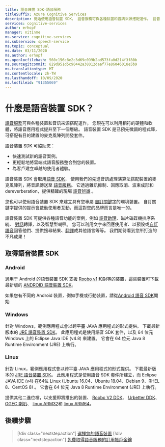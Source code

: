 ```yaml
---
title: 語音裝置 SDK-語音服務
titleSuffix: Azure Cognitive Services
description: 開始使用語音裝置 SDK。 語音服務可與各種裝置和音訊來源搭配運作。 語音裝置 SDK 是已預先微調的程式庫，可搭配有目的建置的麥克風陣列開發套件。
services: cognitive-services
author: erhopf
manager: nitinme
ms.service: cognitive-services
ms.subservice: speech-service
ms.topic: conceptual
ms.date: 03/11/2020
ms.author: erhopf
ms.openlocfilehash: 560c156c8e2c3d69c099b2ad573fa0d214f3f80b
ms.sourcegitcommit: 829d951d5c90442a38012daaf77e86046018e5b9
ms.translationtype: MT
ms.contentlocale: zh-TW
ms.lasthandoff: 10/09/2020
ms.locfileid: "91355069"
---
```

# <a name="what-is-the-speech-devices-sdk"></a>什麼是語音裝置 SDK？

[語音服務](overview.md)可與各種裝置和音訊來源搭配運作。 您現在可以利用相符的硬體和軟體，將語音應用程式提升至下一個層級。 語音裝置 SDK 是已預先微調的程式庫，可搭配有目的建置的麥克風陣列開發套件。

語音裝置 SDK 可協助您：

- 快速測試新的語音案例。
- 更輕鬆地將雲端式語音服務整合到您的裝置。
- 為客戶建立卓越的使用者體驗。

語音裝置 SDK 會取用[語音 SDK](speech-sdk.md)， 使用我們的先進音訊處理演算法搭配裝置的麥克風陣列，將音訊傳送至 [語音服務](overview.md)。 它透過雜訊抑制、回應取消、波束成形和 dereverberation，提供精確的現場 [語音辨識](speech-to-text.md) 。

您也可以使用語音裝置 SDK 來建立具有您專屬 [自訂關鍵字](speech-devices-sdk-create-kws.md)的環境裝置。 自訂關鍵字提供的提示會啟動使用者互動，而這對您的品牌而言是唯一的。

語音裝置 SDK 可提供各種語音功能的案例，例如 [語音助理](https://aka.ms/bots/speech/va)、磁片磁碟機排序系統、 [對話](conversation-transcription-service.md)轉譯，以及智慧型喇叭。 您可以利用文字來回應使用者、以預設或[自訂語音](how-to-customize-voice-font.md)回答他們、提供搜尋結果、[翻譯](speech-translation.md)成其他語言等等。 我們期待看到您所打造的不凡成果！

## <a name="get-the-speech-devices-sdk"></a>取得語音裝置 SDK

### <a name="android"></a>Android

適用于 Android 的語音裝置 SDK 支援 [Roobo v1](speech-devices-sdk-roobo-v1.md) 和對等的裝置，這些裝置可下載最新版的 [ANDROID 語音裝置 SDK](https://aka.ms/sdsdk-download-android)。


如果您有不同的 Android 裝置，例如手機或行動裝置，請從[Android 語音 SDK](speech-sdk.md)開始


### <a name="windows"></a>Windows

針對 Windows，範例應用程式會以跨平臺 JAVA 應用程式的形式提供。 下載最新版本的 [JRE 語音裝置 SDK](https://aka.ms/sdsdk-download-JRE)。
此應用程式是使用語音 SDK 套件，以及 64 位元 Windows 上的 Eclipse Java IDE (v4.8) 來建置。 它會在 64 位元 Java 8 Runtime Environment (JRE) 上執行。

### <a name="linux"></a>Linux

針對 Linux，範例應用程式會以跨平臺 JAVA 應用程式的形式提供。 下載最新版本的 [JRE 語音裝置 SDK](https://aka.ms/sdsdk-download-JRE)。
此應用程式是使用語音 SDK 套件所建立，而 Eclipse JAVA IDE (v4) 在64位 Linux (Ubuntu 16.04、Ubuntu 18.04、Debian 9、RHEL 8、CentOS 8) 。 它會在 64 位元 Java 8 Runtime Environment (JRE) 上執行。

提供其他二進位檔，以支援即將推出的裝置、 [Roobo V2 DDK](https://aka.ms/sdsdk-download-roobov2)、 [Urbetter DDK](https://aka.ms/sdsdk-download-urbetter)、 [GGEC 喇叭](https://aka.ms/sdsdk-download-speaker)、 [linux ARM32](https://aka.ms/sdsdk-download-linux-arm32)和 [linux ARM64](https://aka.ms/sdsdk-download-linux-arm64)。

## <a name="next-steps"></a>後續步驟

> [!div class="nextstepaction"]
> [選擇您的語音裝置](get-speech-devices-sdk.md)
> [!div class="nextstepaction"]
> [免費取得語音服務的訂用帳戶金鑰](overview.md#try-the-speech-service-for-free)
